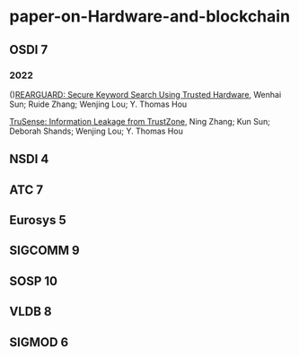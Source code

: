 # paper-on-Hardware-and-blockchain

## **OSDI 7**

### 2022

()[REARGUARD: Secure Keyword Search Using Trusted Hardware](https://ieeexplore.ieee.org/document/8485838), Wenhai Sun; Ruide Zhang; Wenjing Lou; Y. Thomas Hou

[TruSense: Information Leakage from TrustZone](https://ieeexplore.ieee.org/document/8486293), Ning Zhang; Kun Sun; Deborah Shands; Wenjing Lou; Y. Thomas Hou


## **NSDI 4**
## **ATC 7**
## **Eurosys 5**
## **SIGCOMM 9**
## **SOSP 10**
## **VLDB 8**
## **SIGMOD 6**
